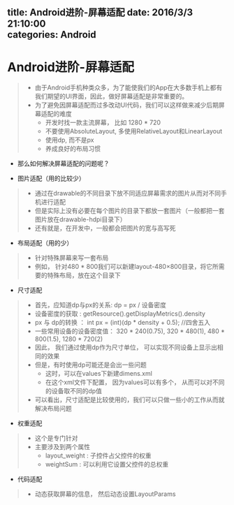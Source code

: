 title: Android进阶-屏幕适配
date: 2016/3/3 21:10:00                        
categories: Android
---

# Android进阶-屏幕适配 #

>- 由于Android手机种类众多，为了能使我们的App在大多数手机上都有我们期望的UI界面，因此，做好屏幕适配是非常重要的。
>- 为了避免因屏幕适配而过多改动UI代码，我们可以这样做来减少后期屏幕适配的难度
>    - 开发时找一款主流屏幕， 比如 1280 * 720
>    - 不要使用AbsoluteLayout, 多使用RelativeLayout和LinearLayout
>    - 使用dp, 而不是px
>    - 养成良好的布局习惯



- 那么如何解决屏幕适配的问题呢？

- 图片适配（用的比较少）
>- 通过在drawable的不同目录下放不同适应屏幕需求的图片从而对不同手机进行适配
>- 但是实际上没有必要在每个图片的目录下都放一套图片（一般都把一套图片放在drawable-hdpi目录下）
>- 还有就是，在开发中，一般都会把图片的宽与高写死


- 布局适配（用的少）
>- 针对特殊屏幕来写一套布局
>- 例如， 针对480 * 800我们可以新建layout-480×800目录，将它所需要的特殊布局，放在这个目录下

- 尺寸适配
>- 首先，应知道dp与px的关系: dp = px / 设备密度
>- 设备密度的获取 : getResource().getDisplayMetrics().density
>- px 与 dp的转换 ： int px = (int)(dp * density + 0.5);  //四舍五入
>- 一些常用设备的设备密度值：   320 * 240(0.75), 320 * 480(1), 480 * 800(1.5), 1280 * 720(2)
>- 因此， 我们通过使用dp作为尺寸单位， 可以实现不同设备上显示出相同的效果
>- 但是，有时使用dp可能还是会出一些问题
>    - 这时，可以在values下新建dimens.xml
>    - 在这个xml文件下配置<dimen/>， 因为values可以有多个， 从而可以对不同的设备取不同的dp值
>- 可以看出，尺寸适配是比较使用的，我们可以只做一些小的工作从而就解决布局问题

- 权重适配
>- 这个是专门针对<LinearLayout/>
>- 主要涉及到两个属性
>    - layout_weight : 子控件占父控件的权重
>    - weightSum : 可以利用它设置父控件的总权重

- 代码适配
>- 动态获取屏幕的信息， 然后动态设置LayoutParams




